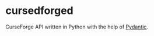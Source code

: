 # cursedforged

CurseForge API written in Python with the help of [Pydantic](https://docs.pydantic.dev/).
